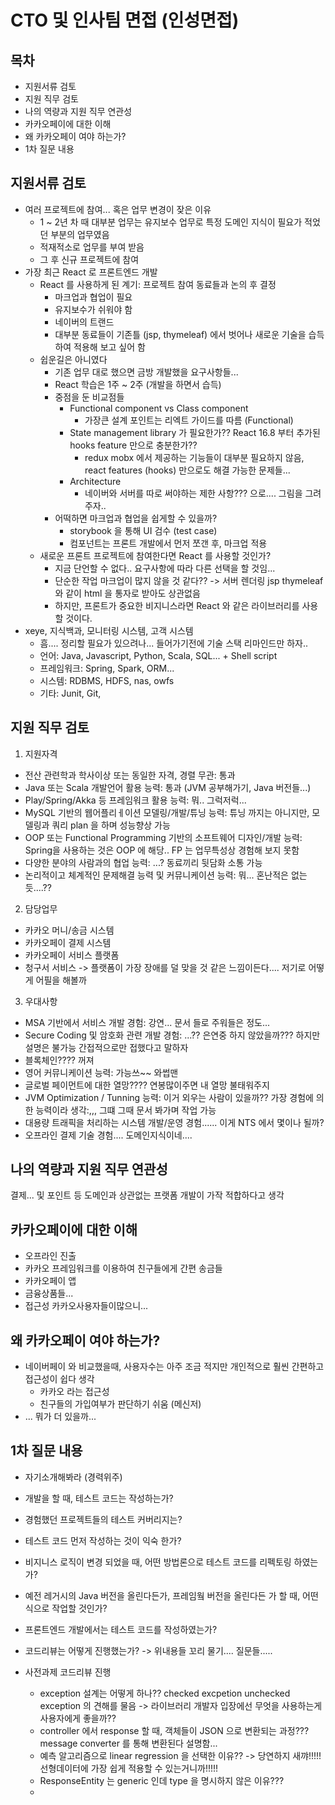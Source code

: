 # CTO 및 인사팀 면접 (인성면접)

## 목차
- 지원서류 검토
- 지원 직무 검토
- 나의 역량과 지원 직무 연관성
- 카카오페이에 대한 이해
- 왜 카카오페이 여야 하는가?
- 1차 질문 내용


## 지원서류 검토

- 여러 프로젝트에 참여... 혹은 업무 변경이 잦은 이유
  - 1 ~ 2년 차 때 대부분 업무는 유지보수 업무로 특정 도메인 지식이 필요가 적었던 부분의 업무였음
  - 적재적소로 업무를 부여 받음
  - 그 후 신규 프로젝트에 참여
- 가장 최근 React 로 프론트엔드 개발
  - React 를 사용하게 된 계기: 프로젝트 참여 동료들과 논의 후 결정
    - 마크업과 협업이 필요
    - 유지보수가 쉬워야 함
    - 네이버의 트랜드
    - 대부분 동료들이 기존틀 (jsp, thymeleaf) 에서 벗어나 새로운 기술을 습득하여 적용해 보고 싶어 함
  - 쉽운길은 아니였다
    - 기존 업무 대로 했으면 금방 개발했을 요구사항들...
    - React 학습은 1주 ~ 2주 (개발을 하면서 습득)
    - 중점을 둔 비교점들
      - Functional component vs Class component
        - 가장큰 설계 포인트는 리엑트 가이드를 따름 (Functional)
      - State management library 가 필요한가?? React 16.8 부터 추가된 hooks feature 만으로 충분한가??
        - redux mobx 에서 제공하는 기능들이 대부분 필요하지 않음, react features (hooks) 만으로도 해결 가능한 문제들...
      - Architecture
        - 네이버와 서버를 따로 써야하는 제한 사항??? 으로.... 그림을 그려주자..
    - 어떡하면 마크업과 협업을 쉽게할 수 있을까?
      - storybook 을 통해 UI 검수 (test case)
      - 컴포넌트는 프론트 개발에서 먼저 쪼갠 후, 마크업 적용
  - 새로운 프론트 프로젝트에 참여한다면 React 를 사용할 것인가?
    - 지금 단언할 수 없다.. 요구사항에 따라 다른 선택을 할 것임...
    - 단순한 작업 마크업이 많지 않을 것 같다?? -> 서버 렌더링 jsp thymeleaf 와 같이 html 을 통자로 받아도 상관없음
    - 하지만, 프론트가 중요한 비지니스라면 React 와 같은 라이브러리를 사용할 것이다.
- xeye, 지식백과, 모니터링 시스템, 고객 시스템
  - 흠.... 정리할 필요가 있으려나... 들어가기전에 기술 스택 리마인드만 하자..
  - 언어: Java, Javascript, Python, Scala, SQL... + Shell script
  - 프레임워크: Spring, Spark, ORM...
  - 시스템: RDBMS, HDFS, nas, owfs
  - 기타: Junit, Git,


## 지원 직무 검토

1. 지원자격
  - 전산 관련학과 학사이상 또는 동일한 자격, 경렬 무관: 통과
  - Java 또는 Scala 개발언어 활용 능력: 통과 (JVM 공부해가기, Java 버전들...)
  - Play/Spring/Akka 등 프레임워크 활용 능력: 뭐.. 그럭저럭...
  - MySQL 기반의 웹어플리ㅔ이션 모델링/개발/튜닝 능력: 튜닝 까지는 아니지만, 모델링과 쿼리 plan 을 하며 성능향상 가능
  - OOP 또는 Functional Programming 기반의 소프트웨어 디자인/개발 능력: Spring을 사용하는 것은 OOP 에 해당.. FP 는 업무특성상 경험해 보지 못함
  - 다양한 분야의 사람과의 협업 능력: ...? 동료끼리 뒷담화 소통 가능
  - 논리적이고 체계적인 문제해결 능력 및 커뮤니케이션 능력: 뭐... 혼난적은 없는듯....??

2. 담당업무
  - 카카오 머니/송금 시스템
  - 카카오페이 결제 시스템
  - 카카오페이 서비스 플랫폼
  - 청구서 서비스
  -> 플랫폼이 가장 장애를 덜 맞을 것 같은 느낌이든다.... 저기로 어떻게 어필을 해볼까

3. 우대사항
  - MSA 기반에서 서비스 개발 경험: 강연... 문서 들로 주워들은 정도...
  - Secure Coding 및 암호화 관련 개발 경험: ...?? 은연중 하지 않았을까??? 하지만 설명은 불가능 간접적으로만 접했다고 말하자
  - 블록체인???? 꺼져
  - 영어 커뮤니케이션 능력: 가능쓰~~ 와썹맨
  - 글로벌 페이먼트에 대한 열망???? 연봉많이주면 내 열망 불태워주지
  - JVM Optimization / Tunning 능력: 이거 외우는 사람이 있을까?? 가장 경험에 의한 능력이라 생각:,,, 그떄 그때 문서 봐가며 작업 가능
  - 대용량 트래픽을 처리하는 시스템 개발/운영 경험...... 이게 NTS 에서 몇이나 될까?
  - 오프라인 결제 기술 경험.... 도메인지식이네....

## 나의 역량과 지원 직무 연관성

결제... 및 포인트 등 도메인과 상관없는 프랫폼 개발이 가작 적합하다고 생각

## 카카오페이에 대한 이해

- 오프라인 진출
- 카카오 프레임워크를 이용하여 친구들에게 간편 송금들
- 카카오페이 앱
- 금융상품들...
- 접근성 카카오사용자들이많으니...

## 왜 카카오페이 여야 하는가?

- 네이버페이 와 비교했을때, 사용자수는 아주 조금 적지만 개인적으로 훨씬 간편하고 접근성이 쉽다 생각
  - 카카오 라는 접근성
  - 친구들의 가입여부가 판단하기 쉬움 (메신저)
- ... 뭐가 더 있을까...

## 1차 질문 내용

- 자기소개해봐라 (경력위주)
- 개발을 할 때, 테스트 코드는 작성하는가?
- 경험했던 프로젝트들의 테스트 커버리지는?
- 테스트 코드 먼저 작성하는 것이 익숙 한가?
- 비지니스 로직이 변경 되었을 때, 어떤 방법론으로 테스트 코드를 리펙토링 하였는가?
- 예전 레거시의 Java 버전을 올린다든가, 프레임웤 버전을 올린다든 가 할 때, 어떤식으로 작업할 것인가?
- 프론트엔드 개발에서는 테스트 코드를 작성하였는가?
- 코드리뷰는 어떻게 진행했는가?
-> 위내용들 꼬리 물기.... 질문들.....

- 사전과제 코드리뷰 진행
  - exception 설계는 어떻게 하나?? checked excpetion unchecked exception 의 견해를 물음 -> 라이브러리 개발자 입장에선 무엇을 사용하는게 사용자에게 좋을까??
  - controller 에서 response 할 때, 객체들이 JSON 으로 변환되는 과정??? message converter 를 통해 변환된다 설명함...
  - 예측 알고리즘으로 linear regression 을 선택한 이유?? -> 당연하지 새꺄!!!!! 선형데이터에 가장 쉽게 적용할 수 있는거니까!!!!!
  - ResponseEntity 는 generic 인데 type 을 명시하지 않은 이유???
  - 